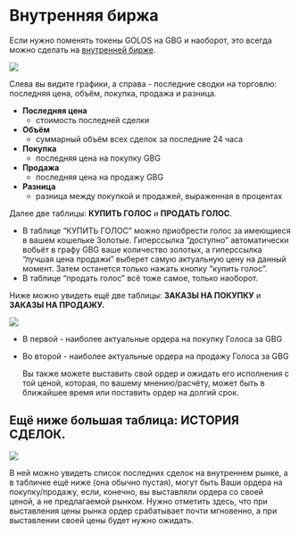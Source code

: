 # Внутренняя биржа

Если нужно поменять токены GOLOS на GBG и наоборот, это всегда можно сделать на [внутренней бирже](https://golos.id/market).

![](https://s5.postimg.cc/6jgbtfi47/%D0%BE%D0%B1%D1%89%D0%B8%D0%B9_%D0%BF%D0%BB%D0%B0%D0%BD.jpg)

Слева вы видите графики, а справа - последние сводки на торговлю: последняя цена, объём, покупка, продажа и разница.

* **Последняя цена**
  * стоимость последней сделки
* **Объём**
  * суммарный объём всех сделок за последние 24 часа
* **Покупка**
  * последняя цена на покупку GBG
* **Продажа**
  * последняя цена на продажу GBG
* **Разница**
  * разница между покупкой и продажей, выраженная в процентах

Далее две таблицы: **КУПИТЬ ГОЛОС** и **ПРОДАТЬ ГОЛОС**.

* В таблице “КУПИТЬ ГОЛОС” можно приобрести голос за имеющиеся в вашем кошельке Золотые. Гиперссылка “доступно” автоматически вобьёт в графу GBG ваше количество золотых, а гиперссылка “лучшая цена продажи” выберет самую актуальную цену на данный момент. Затем останется только нажать кнопку “купить голос”.
* В таблице “продать голос” всё тоже самое, только наоборот.

Ниже можно увидеть ещё две таблицы: **ЗАКАЗЫ НА ПОКУПКУ** и **ЗАКАЗЫ НА ПРОДАЖУ.**

![](https://s5.postimg.cc/c6coqwkmv/%D0%B7%D0%B0%D0%BA%D0%B0%D0%B7%D1%8B.jpg)

* В первой - наиболее актуальные ордера на покупку Голоса за GBG
* Во второй - наиболее актуальные ордера на продажу Голоса за GBG

  Вы также можете выставить свой ордер и ожидать его исполнения с той ценой, которая, по вашему мнению/расчёту, может быть в ближайшее время или поставить ордер на долгий срок.

## Ещё ниже большая таблица: **ИСТОРИЯ СДЕЛОК.** <a id="&#x435;&#x449;&#x451;-&#x43D;&#x438;&#x436;&#x435;-&#x431;&#x43E;&#x43B;&#x44C;&#x448;&#x430;&#x44F;-&#x442;&#x430;&#x431;&#x43B;&#x438;&#x446;&#x430;-&#x438;&#x441;&#x442;&#x43E;&#x440;&#x438;&#x44F;-&#x441;&#x434;&#x435;&#x43B;&#x43E;&#x43A;"></a>

![](https://s5.postimg.cc/rdsob9chj/%D0%B8%D1%81%D1%82%D0%BE%D1%80%D0%B8%D1%8F.jpg)

В ней можно увидеть список последних сделок на внутреннем рынке, а в табличке ещё ниже \(она обычно пустая\), могут быть Ваши ордера на покупку/продажу, если, конечно, вы выставляли ордера со своей ценой, а не предлагаемой рынком. Нужно отметить здесь, что при выставления цены рынка ордер срабатывает почти мгновенно, а при выставлении своей цены будет нужно ожидать.

